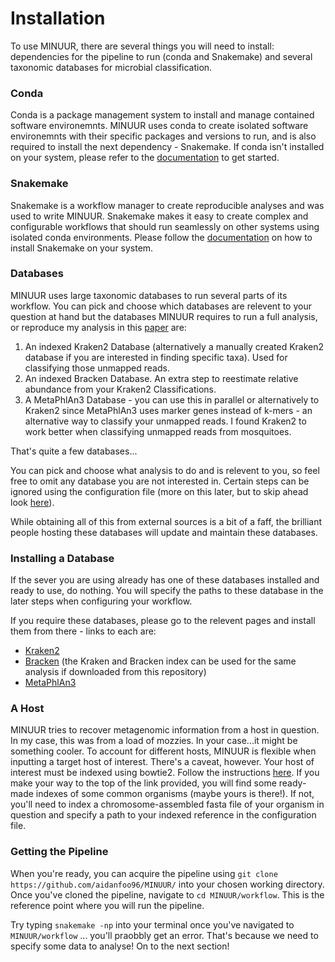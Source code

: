 # Installation 
To use MINUUR, there are several things you will need to install: dependencies for the pipeline to run (conda and Snakemake) and several taxonomic databases for microbial classification. 

### Conda 
Conda is a package management system to install and manage contained software environemnts. MINUUR uses conda to create isolated software environemnts with their specific packages and versions to run, and is also required to install the next dependency - Snakemake. If conda isn't installed on your system, please refer to the [documentation](https://docs.conda.io/projects/conda/en/latest/user-guide/install/linux.html) to  get started.

### Snakemake 
Snakemake is a workflow manager to create reproducible analyses and was used to write MINUUR. Snakemake makes it easy to create complex and configurable workflows that should run seamlessly on other systems using isolated conda environments. Please follow the [documentation](https://snakemake.readthedocs.io/en/stable/getting_started/installation.html) on how to install Snakemake on your system. 

### Databases 
MINUUR uses large taxonomic databases to run several parts of its workflow. You can pick and choose which databases are relevent to your question at hand but the databases MINUUR requires to run a full analysis, or reproduce my analysis in this [paper](https://www.biorxiv.org/content/biorxiv/early/2022/08/11/2022.08.09.503283.full.pdf) are: 

1. An indexed Kraken2 Database (alternatively a manually created Kraken2 database if you are interested in finding specific taxa). Used for classifying those unmapped reads. 
2. An indexed Bracken Database. An extra step to reestimate relative abundance from your Kraken2 Classifications.
3. A MetaPhlAn3 Database - you can use this in parallel or alternatively to Kraken2 since MetaPhlAn3 uses marker genes instead of k-mers - an alternative way to classify your unmapped reads. I found Kraken2 to work better when classifying unmapped reads from mosquitoes. 

That's quite a few databases...

You can pick and choose what analysis to do and is relevent to you, so feel free to omit any database you are not interested in. Certain steps can be ignored using the configuration file (more on this later, but to skip ahead look [here](04_Configuring_The_Workflow.md)).

While obtaining all of this from external sources is a bit of a faff, the brilliant people hosting these databases will update and maintain these databases.

### Installing a Database 
If the sever you are using already has one of these databases installed and ready to use, do nothing. You will specify the paths to these database in the later steps when configuring your workflow. 

If you require these databases, please go to the relevent pages and install them from there - links to each are: 

- [Kraken2](https://benlangmead.github.io/aws-indexes/k2)
- [Bracken](https://benlangmead.github.io/aws-indexes/k2) (the Kraken and Bracken index can be used for the same analysis if downloaded from this repository)
- [MetaPhlAn3](https://github.com/biobakery/MetaPhlAn/wiki/MetaPhlAn-3.0)

### A Host 
MINUUR tries to recover metagenomic information from a host in question. In my case, this was from a load of mozzies. In your case...it might be something cooler. To account for different hosts, MINUUR is flexible when inputting a target host of interest. There's a caveat, however. Your host of interest must be indexed using bowtie2. Follow the instructions [here](https://bowtie-bio.sourceforge.net/bowtie2/manual.shtml#the-bowtie2-build-indexer). If you make your way to the top of the link provided, you will find some ready-made indexes of some common organisms (maybe yours is there!). If not, you'll need to index a chromosome-assembled fasta file of your organism in question and specify a path to your indexed reference in the configuration file.  

### Getting the Pipeline 
When you're ready, you can acquire the pipeline using `git clone https://github.com/aidanfoo96/MINUUR/` into your chosen working directory. Once you've cloned the pipeline, navigate to `cd MINUUR/workflow`. This is the reference point where you will run the pipeline. 

Try typing `snakemake -np` into your terminal once you've navigated to `MINUUR/workflow` ... you'll praobbly get an error. That's because we need to specify some data to analyse! On to the next section!

